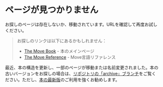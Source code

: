# ページが見つかりません

お探しのページは存在しないか、移動されています。URLを確認して再度お試しください。

> お探しのリンクは以下にあるかもしれません：
>
> - [The Move Book](/) - 本のメインページ
> - [The Move Reference](/reference) - Move言語リファレンス

最近、本の構造を更新し、一部のページが移動または名前変更されました。本の古いバージョンをお探しの場合は、[リポジトリの「archive」ブランチ](https://github.com/MystenLabs/move-book/tree/archive)をご覧ください。ただし、[本の最新版](/)のご利用を強くお勧めします。
